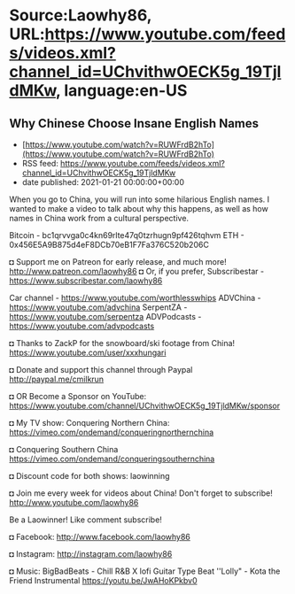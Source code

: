 # Source:Laowhy86, URL:https://www.youtube.com/feeds/videos.xml?channel_id=UChvithwOECK5g_19TjldMKw, language:en-US

## Why Chinese Choose Insane English Names
 - [https://www.youtube.com/watch?v=RUWFrdB2hTo](https://www.youtube.com/watch?v=RUWFrdB2hTo)
 - RSS feed: https://www.youtube.com/feeds/videos.xml?channel_id=UChvithwOECK5g_19TjldMKw
 - date published: 2021-01-21 00:00:00+00:00

When you go to China, you will run into some hilarious English names. I wanted to make a video to talk about why this happens, as well as how names in China work from a cultural perspective. 

Bitcoin - bc1qrvvga0c4kn69rlte47q0tzrhugn9pf426tqhvm
ETH -  0x456E5A9B875d4eF8DCb70eB1F7Fa376C520b206C

◘ Support me on Patreon for early release, and much more! http://www.patreon.com/laowhy86
◘ Or, if you prefer, Subscribestar - https://www.subscribestar.com/laowhy86


Car channel - https://www.youtube.com/worthlesswhips
ADVChina - https://www.youtube.com/advchina
SerpentZA - https://www.youtube.com/serpentza
ADVPodcasts - https://www.youtube.com/advpodcasts

◘ Thanks to ZackP for the snowboard/ski footage from China!
https://www.youtube.com/user/xxxhungari

◘ Donate and support this channel through Paypal http://paypal.me/cmilkrun


◘ OR Become a Sponsor on YouTube:
https://www.youtube.com/channel/UChvithwOECK5g_19TjldMKw/sponsor


◘ My TV show: Conquering Northern China:
https://vimeo.com/ondemand/conqueringnorthernchina


◘ Conquering Southern China
https://vimeo.com/ondemand/conqueringsouthernchina


◘ Discount code for both shows: laowinning


◘ Join me every week for videos about China! Don't forget to subscribe!
http://www.youtube.com/laowhy86


Be a Laowinner!
Like comment subscribe!


◘ Facebook:
http://www.facebook.com/laowhy86


◘ Instagram: 
http://instagram.com/laowhy86


◘ Music: BigBadBeats - Chill R&B X lofi Guitar Type Beat ''Lolly" - Kota the Friend Instrumental
https://youtu.be/JwAHoKPkbv0

